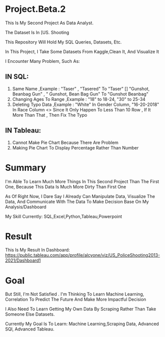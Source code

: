 # Project.Beta.2
This Is My Second Project As Data Analyst.

The Dataset Is In [US. Shooting 

This Repository Will Hold My SQL Queries, Datasets, Etc.

In This Project, I Take Some Datasets From Kaggle,Clean It, And Visualize It

I Encounter Many Problem, Such As:

## IN SQL:

1. Same Name ,Example : "Taser" , "Tasered"  To  "Taser"  []  "Gunshot, Beanbag Gun" , " Gunshot, Bean Bag Gun" To "Gunshot Beanbag"
2. Changing Ages To Range ,Example : "18" to 18-24, "30" to 25-34
3. Deleting Typo Data ,Example : "White" In Gender Column,  "16-20-2018" In Race Column <> Since It Only Happen To Less Than 10 Row , If It More Than That , Then Fix The Typo


## IN Tableau:

1.  Cannot Make Pie Chart Because There Are Problem 
2.  Making Pie Chart To Display Percentage Rather Than Number

# Summary

I'm Able To Learn Much More Things In This Second Project Than The First One, Because This Data Is Much More Dirty Than First One

As Of Right Now, I Dare Say I Already Can Manipulate Data, Visualize The Data, And Communicate With The Data To Make Decision Base On My Analysis/Dashboard

My Skill Currently: SQL,Excel,Python,Tableau,Powerpoint

# Result

This Is My Result In Dashboard: https://public.tableau.com/app/profile/alcyone/viz/US_PoliceShooting2013-2021/Dashboard1
# Goal

But Still, I'm Not Satisfied . I'm Thinking To Learn Machine Learning, Correlation To Predict The Future And Make More Impactful Decision

I Also Need To Learn Getting My Own Data By Scraping Rather Than Take Someone Else Datasets.

Currently My Goal Is To Learn: Machine Learning,Scraping Data, Advanced SQl, Advanced Tableau. 
